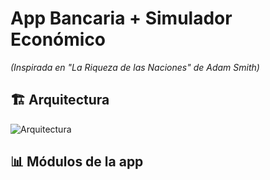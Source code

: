 # App Bancaria + Simulador Económico 
*(Inspirada en "La Riqueza de las Naciones" de Adam Smith)*  

## 🏗️ Arquitectura 
![Arquitectura](https://github.com/user-attachments/assets/f4783aa3-de0e-4062-8070-190a59c188ac)

## 📊 Módulos de la app
